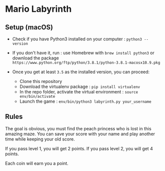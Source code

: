 # Mario Labyrinth

## Setup (macOS)

- Check if you have Python3 installed on your computer : `python3 --version`
- If you don't have it, run : use Homebrew with `brew install python3` or download the package `https://www.python.org/ftp/python/3.8.1/python-3.8.1-macosx10.9.pkg`

- Once you get at least `3.5` as the installed version, you can proceed:

    - Clone this repository
    - Download the virtualenv package : `pip install virtualenv`
    - In the repo folder, activate the virtual environment : `source env/bin/activate`
    - Launch the game : `env/bin/python3 labyrinth.py your_username` 


## Rules

The goal is obvious, you must find the peach princess who is lost in this amazing maze.
You can save your score with your name and play another time while keeping your old score.

If you pass level 1, you will get 2 points.
If you pass level 2, you will get 4 points.

Each coin will earn you a point.


